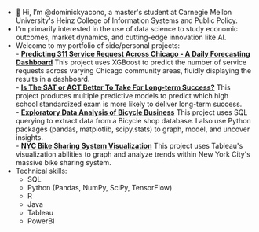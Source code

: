  - 👋 Hi, I’m @dominickyacono, a master's student at Carnegie Mellon University's Heinz College of Information Systems and Public Policy.
 -    I'm primarily interested in the use of data science to study economic outcomes, market dynamics, and cutting-edge innovation like AI.
 -    Welcome to my portfolio of side/personal projects:
     <br>
     - **[Predicting 311 Service Request Across Chicago - A Daily Forecasting Dashboard](https://github.com/dominickyacono/chicago-service-dashboard)**
      This project uses XGBoost to predict the number of service requests across varying Chicago community areas, fluidly displaying the results in a dashboard.
     <br>
    - **[Is The SAT or ACT Better To Take For Long-term Success?](https://github.com/dominickyacono/SAT-vs-ACT-regression-analysis)**
      This project produces multiple predictive models to predict which high school standardized exam is more likely to deliver long-term success.
     <br>
    - **[Exploratory Data Analysis of Bicycle Business](https://github.com/dominickyacono/Exploratory-Analysis-of-Bicycle-Business)**
      This project uses SQL querying to extract data from a Bicycle shop database.
      I also use Python packages (pandas, matplotlib, scipy.stats) to graph, model, and uncover insights.
     <br>
    - **[NYC Bike Sharing System Visualization](https://github.com/dominickyacono/NYC-citibike-visualization)**
      This project uses Tableau's visualization abilities to graph and analyze trends within New York City's massive bike sharing system.
     <br>
- Technical skills: 
  - SQL 
  - Python (Pandas, NumPy, SciPy, TensorFlow)
  - R
  - Java
  - Tableau
  - PowerBI

<!---
dominickyacono/dominickyacono is a ✨ special ✨ repository because its `README.md` (this file) appears on your GitHub profile.
You can click the Preview link to take a look at your changes.
--->
